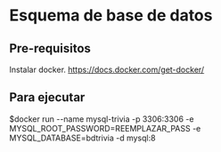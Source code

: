 # Esquema de base de datos

## Pre-requisitos
Instalar docker.
https://docs.docker.com/get-docker/

## Para ejecutar

$docker run --name mysql-trivia -p 3306:3306 -e MYSQL_ROOT_PASSWORD=REEMPLAZAR_PASS -e MYSQL_DATABASE=bdtrivia -d mysql:8
